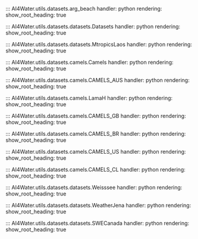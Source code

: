 ::: AI4Water.utils.datasets.arg_beach
    handler: python
    rendering:
        show_root_heading: true
        
::: AI4Water.utils.datasets.datasets.Datasets
    handler: python
    rendering:
        show_root_heading: true

::: AI4Water.utils.datasets.datasets.MtropicsLaos
    handler: python
    rendering:
        show_root_heading: true
        
::: AI4Water.utils.datasets.camels.Camels
    handler: python
    rendering:
        show_root_heading: true

::: AI4Water.utils.datasets.camels.CAMELS_AUS
    handler: python
    rendering:
        show_root_heading: true

::: AI4Water.utils.datasets.camels.LamaH
    handler: python
    rendering:
        show_root_heading: true
        
::: AI4Water.utils.datasets.camels.CAMELS_GB
    handler: python
    rendering:
        show_root_heading: true
        
::: AI4Water.utils.datasets.camels.CAMELS_BR
    handler: python
    rendering:
        show_root_heading: true
        
::: AI4Water.utils.datasets.camels.CAMELS_US
    handler: python
    rendering:
        show_root_heading: true
        
::: AI4Water.utils.datasets.camels.CAMELS_CL
    handler: python
    rendering:
        show_root_heading: true
          
::: AI4Water.utils.datasets.datasets.Weisssee
    handler: python
    rendering:
        show_root_heading: true

::: AI4Water.utils.datasets.datasets.WeatherJena
    handler: python
    rendering:
        show_root_heading: true
   
::: AI4Water.utils.datasets.datasets.SWECanada
    handler: python
    rendering:
        show_root_heading: true
      